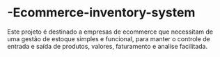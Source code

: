 # -Ecommerce-inventory-system
Este projeto é destinado a empresas de ecommerce que necessitam de uma gestão de estoque simples e funcional, para manter o controle de entrada e saída de produtos, valores, faturamento e analise facilitada.
